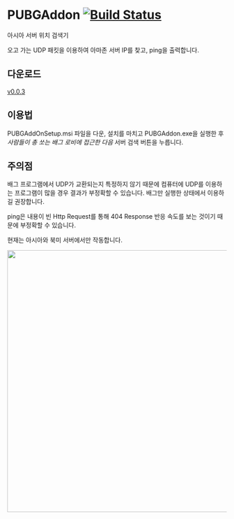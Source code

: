 # PUBGAddon [![Build Status](https://travis-ci.org/handrake/PUBGAddon.svg?branch=master)](https://travis-ci.org/handrake/PUBGAddon)

아시아 서버 위치 검색기

오고 가는 UDP 패킷을 이용하여 아마존 서버 IP를 찾고, ping을 출력합니다.

## 다운로드

[v0.0.3](https://github.com/handrake/PUBGAddon/releases/download/0.0.3/PUBGAddOnSetup.msi)

## 이용법

PUBGAddOnSetup.msi 파일을 다운, 설치를 마치고 PUBGAddon.exe을 실행한 후 *사람들이 총 쏘는 배그 로비에 접근한 다음* 서버 검색 버튼을 누릅니다.

## 주의점

배그 프로그램에서 UDP가 교환되는지 특정하지 않기 때문에 컴퓨터에 UDP를 이용하는 프로그램이 많을 경우 결과가 부정확할 수 있습니다. 배그만 실행한 상태에서 이용하길 권장합니다.

ping은 내용이 빈 Http Request를 통해 404 Response 반응 속도를 보는 것이기 때문에 부정확할 수 있습니다.

현재는 아시아와 북미 서버에서만 작동합니다.

<img src="https://i.imgur.com/1kNqXhM.png" width="600">
